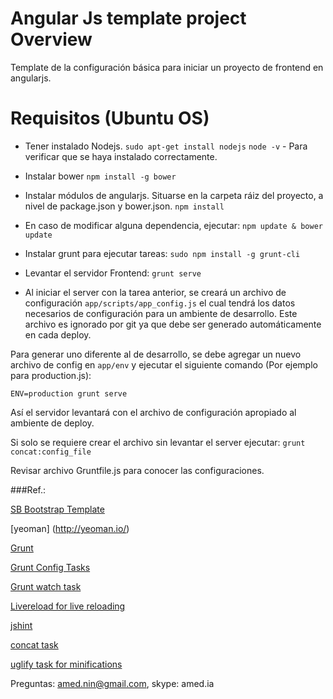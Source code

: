 # Angular Js template project Overview

Template de la configuración básica para iniciar un proyecto de frontend en angularjs.

# Requisitos (Ubuntu OS)

- Tener instalado Nodejs.
```sudo apt-get install nodejs```
```node -v``` - Para verificar que se haya instalado correctamente.

- Instalar bower
```npm install -g bower```

- Instalar módulos de angularjs. Situarse en la carpeta ráiz del proyecto, a nivel de package.json y bower.json.
```npm install```

- En caso de modificar alguna dependencia, ejecutar:
```npm update & bower update```

- Instalar grunt para ejecutar tareas:
```sudo npm install -g grunt-cli```

- Levantar el servidor Frontend:
```grunt serve```

- Al iniciar el server con la tarea anterior, se creará un archivo de configuración ```app/scripts/app_config.js```
el cual tendrá los datos necesarios de configuración para un ambiente de desarrollo. Este archivo es
ignorado por git ya que debe ser generado automáticamente en cada deploy.

Para generar uno diferente al de desarrollo, se debe agregar un nuevo archivo de config en ```app/env```
y ejecutar el siguiente comando (Por ejemplo para production.js):

```ENV=production grunt serve```

Así el servidor levantará con el archivo de configuración apropiado al ambiente de deploy.

Si solo se requiere crear el archivo sin levantar el server ejecutar:
```grunt concat:config_file```

Revisar archivo Gruntfile.js para conocer las configuraciones.

###Ref.:

[SB Bootstrap Template](http://startbootstrap.com/template-overviews/sb-admin/)

[yeoman] (http://yeoman.io/)

[Grunt](http://gruntjs.com/getting-started)

[Grunt Config Tasks](http://gruntjs.com/configuring-tasks)

[Grunt watch task](https://github.com/gruntjs/grunt-contrib-watch)

[Livereload for live reloading](https://github.com/gruntjs/grunt-contrib-watch#optionslivereload)

[jshint](http://jshint.com/)

[concat task](https://github.com/gruntjs/grunt-contrib-concat)

[uglify task for minifications](https://github.com/gruntjs/grunt-contrib-uglify)

Preguntas: amed.nin@gmail.com, skype: amed.ia